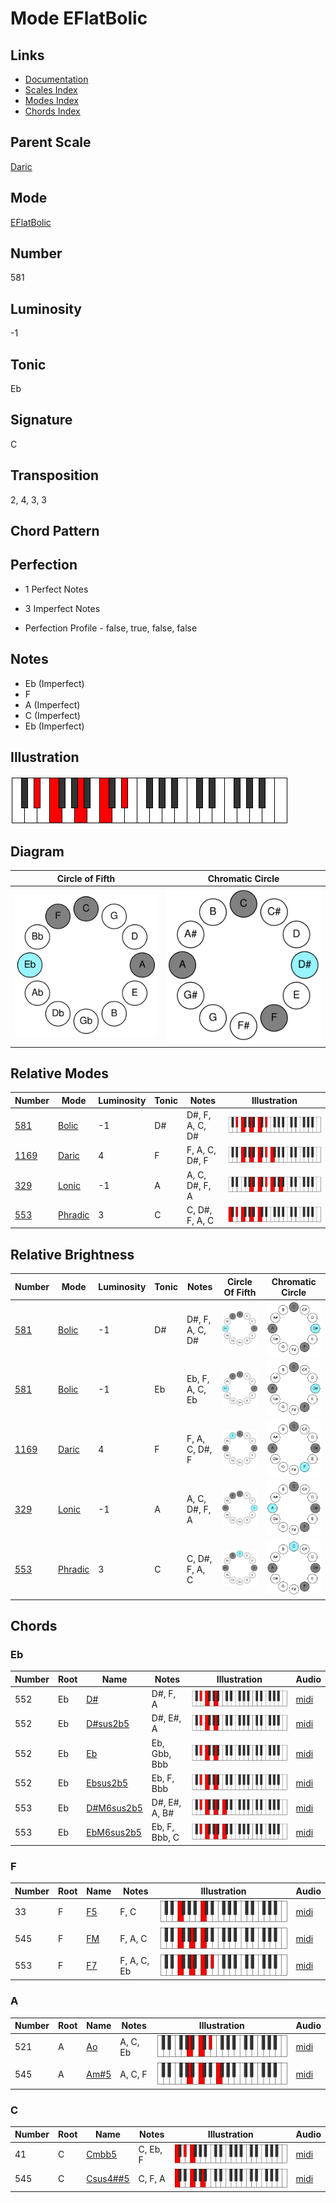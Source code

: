 # Mode EFlatBolic

## Links

- [Documentation](README.md)
- [Scales Index](Scales.md)
- [Modes Index](Modes.md)
- [Chords Index](Chords.md)

## Parent Scale

[Daric](ScaleDaric.md)

## Mode

[EFlatBolic](ModeEFlatBolic.md)

## Number

581

## Luminosity

-1

## Tonic

Eb

## Signature

C

## Transposition

2, 4, 3, 3

## Chord Pattern



## Perfection

 - 1 Perfect Notes

 - 3 Imperfect Notes

 - Perfection Profile - false, true, false, false

## Notes

- Eb (Imperfect)
- F
- A (Imperfect)
- C (Imperfect)
- Eb (Imperfect)

## Illustration

![EFlatBolic](ModeEFlatBolic.png)

## Diagram

| Circle of Fifth | Chromatic Circle |
|-----------------|------------------|
| ![EFlatBolic](CircleOfFifthModeEFlatBolic.svg) | ![EFlatBolic](ChromaticCircleModeEFlatBolic.svg) |
## Relative Modes

| Number | Mode | Luminosity | Tonic | Notes | Illustration |
|--------|------|------------|-------|-------|--------------|
| [581](https://ianring.com/musictheory/scales/581) | [Bolic](ModeBolic.md) | -1 | D# | D#, F, A, C, D# | ![DSharpBolic](ModeDSharpBolic.png) |
| [1169](https://ianring.com/musictheory/scales/1169) | [Daric](ModeDaric.md) | 4 | F | F, A, C, D#, F | ![FNaturalDaric](ModeFNaturalDaric.png) |
| [329](https://ianring.com/musictheory/scales/329) | [Lonic](ModeLonic.md) | -1 | A | A, C, D#, F, A | ![ANaturalLonic](ModeANaturalLonic.png) |
| [553](https://ianring.com/musictheory/scales/553) | [Phradic](ModePhradic.md) | 3 | C | C, D#, F, A, C | ![CNaturalPhradic](ModeCNaturalPhradic.png) |
## Relative Brightness

| Number | Mode | Luminosity | Tonic | Notes | Circle Of Fifth | Chromatic Circle |
|--------|------|------------|-------|-------|-----------------|------------------|
| [581](https://ianring.com/musictheory/scales/581) | [Bolic](ModeBolic.md) | -1 | D# | D#, F, A, C, D# | ![DSharpBolic](CircleOfFifthModeDSharpBolic.svg) | ![DSharpBolic](ChromaticCircleModeDSharpBolic.svg) |
| [581](https://ianring.com/musictheory/scales/581) | [Bolic](ModeBolic.md) | -1 | Eb | Eb, F, A, C, Eb | ![EFlatBolic](CircleOfFifthModeEFlatBolic.svg) | ![EFlatBolic](ChromaticCircleModeEFlatBolic.svg) |
| [1169](https://ianring.com/musictheory/scales/1169) | [Daric](ModeDaric.md) | 4 | F | F, A, C, D#, F | ![FNaturalDaric](CircleOfFifthModeFNaturalDaric.svg) | ![FNaturalDaric](ChromaticCircleModeFNaturalDaric.svg) |
| [329](https://ianring.com/musictheory/scales/329) | [Lonic](ModeLonic.md) | -1 | A | A, C, D#, F, A | ![ANaturalLonic](CircleOfFifthModeANaturalLonic.svg) | ![ANaturalLonic](ChromaticCircleModeANaturalLonic.svg) |
| [553](https://ianring.com/musictheory/scales/553) | [Phradic](ModePhradic.md) | 3 | C | C, D#, F, A, C | ![CNaturalPhradic](CircleOfFifthModeCNaturalPhradic.svg) | ![CNaturalPhradic](ChromaticCircleModeCNaturalPhradic.svg) |

## Chords

### Eb

| Number | Root | Name | Notes | Illustration | Audio |
|--------|------|------|-------|--------------|-------|
| 552 | Eb | [D#](ChordDSharpDiminishedFlatThird.md) | D#, F, A | ![D#](ChordDSharpDiminishedFlatThirdRootPosition.png) | [midi](ChordDSharpDiminishedFlatThirdRootPosition.mid) |
| 552 | Eb | [D#sus2b5](ChordDSharpSuspendedSecondFlatFifth.md) | D#, E#, A | ![D#sus2b5](ChordDSharpSuspendedSecondFlatFifthRootPosition.png) | [midi](ChordDSharpSuspendedSecondFlatFifthRootPosition.mid) |
| 552 | Eb | [Eb](ChordEFlatDiminishedFlatThird.md) | Eb, Gbb, Bbb | ![Eb](ChordEFlatDiminishedFlatThirdRootPosition.png) | [midi](ChordEFlatDiminishedFlatThirdRootPosition.mid) |
| 552 | Eb | [Ebsus2b5](ChordEFlatSuspendedSecondFlatFifth.md) | Eb, F, Bbb | ![Ebsus2b5](ChordEFlatSuspendedSecondFlatFifthRootPosition.png) | [midi](ChordEFlatSuspendedSecondFlatFifthRootPosition.mid) |
| 553 | Eb | [D#M6sus2b5](ChordDSharpMajorSixthSuspendedSecondFlatFifth.md) | D#, E#, A, B# | ![D#M6sus2b5](ChordDSharpMajorSixthSuspendedSecondFlatFifthRootPosition.png) | [midi](ChordDSharpMajorSixthSuspendedSecondFlatFifthRootPosition.mid) |
| 553 | Eb | [EbM6sus2b5](ChordEFlatMajorSixthSuspendedSecondFlatFifth.md) | Eb, F, Bbb, C | ![EbM6sus2b5](ChordEFlatMajorSixthSuspendedSecondFlatFifthRootPosition.png) | [midi](ChordEFlatMajorSixthSuspendedSecondFlatFifthRootPosition.mid) |

### F

| Number | Root | Name | Notes | Illustration | Audio |
|--------|------|------|-------|--------------|-------|
| 33 | F | [F5](ChordFNaturalPowerChord.md) | F, C | ![F5](ChordFNaturalPowerChordRootPosition.png) | [midi](ChordFNaturalPowerChordRootPosition.mid) |
| 545 | F | [FM](ChordFNaturalMajor.md) | F, A, C | ![FM](ChordFNaturalMajorRootPosition.png) | [midi](ChordFNaturalMajorRootPosition.mid) |
| 553 | F | [F7](ChordFNaturalDominantSeventh.md) | F, A, C, Eb | ![F7](ChordFNaturalDominantSeventhRootPosition.png) | [midi](ChordFNaturalDominantSeventhRootPosition.mid) |

### A

| Number | Root | Name | Notes | Illustration | Audio |
|--------|------|------|-------|--------------|-------|
| 521 | A | [Ao](ChordANaturalDiminished.md) | A, C, Eb | ![Ao](ChordANaturalDiminishedRootPosition.png) | [midi](ChordANaturalDiminishedRootPosition.mid) |
| 545 | A | [Am#5](ChordANaturalMinorSharpFifth.md) | A, C, F | ![Am#5](ChordANaturalMinorSharpFifthRootPosition.png) | [midi](ChordANaturalMinorSharpFifthRootPosition.mid) |

### C

| Number | Root | Name | Notes | Illustration | Audio |
|--------|------|------|-------|--------------|-------|
| 41 | C | [Cmbb5](ChordCNaturalMinorDoubleFlatFifth.md) | C, Eb, F | ![Cmbb5](ChordCNaturalMinorDoubleFlatFifthRootPosition.png) | [midi](ChordCNaturalMinorDoubleFlatFifthRootPosition.mid) |
| 545 | C | [Csus4##5](ChordCNaturalSuspendedFourthDoubleSharpFifth.md) | C, F, A | ![Csus4##5](ChordCNaturalSuspendedFourthDoubleSharpFifthRootPosition.png) | [midi](ChordCNaturalSuspendedFourthDoubleSharpFifthRootPosition.mid) |

